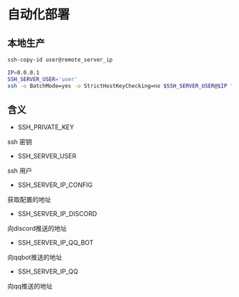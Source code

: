 # 自动化部署

## 本地生产

```sh
ssh-copy-id user@remote_server_ip
```

```sh
IP=0.0.0.1
SSH_SERVER_USER='user'
ssh -o BatchMode=yes -o StrictHostKeyChecking=no $SSH_SERVER_USER@$IP "echo 'successful!' || echo 'Connection failed'"
```

## 含义

- SSH_PRIVATE_KEY

ssh 密钥

- SSH_SERVER_USER

ssh 用户

- SSH_SERVER_IP_CONFIG

获取配置的地址

- SSH_SERVER_IP_DISCORD

向discord推送的地址

- SSH_SERVER_IP_QQ_BOT

向qqbot推送的地址

- SSH_SERVER_IP_QQ

向qq推送的地址
